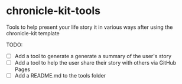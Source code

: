 # chronicle-kit-tools
Tools to help present your life story it in various ways after using the chronicle-kit template

TODO: 
- [ ] Add a tool to generate a generate a summary of the user's story
- [ ] Add a tool to help the user share their story with others via GitHub Pages
- [ ] Add a README.md to the tools folder
